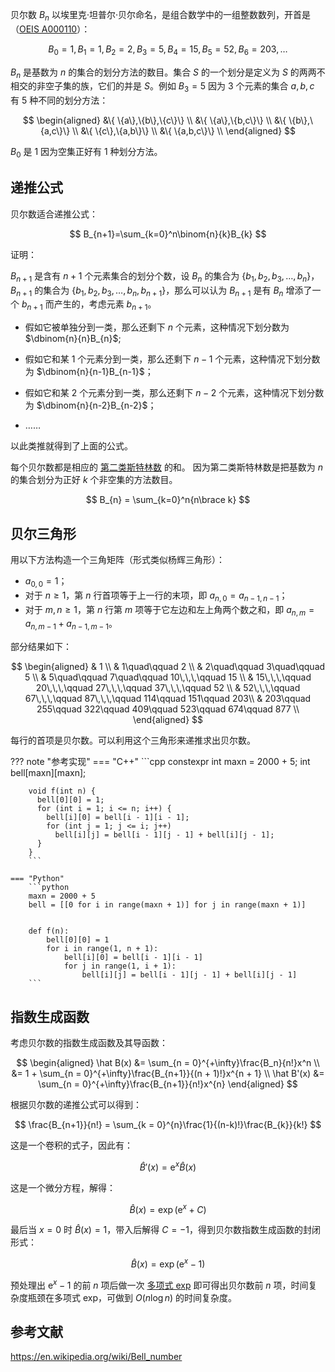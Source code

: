 贝尔数 $B_n$ 以埃里克·坦普尔·贝尔命名，是组合数学中的一组整数数列，开首是（[OEIS A000110](https://oeis.org/A000110)）：

$$
B_0 = 1,B_1 = 1,B_2=2,B_3=5,B_4=15,B_5=52,B_6=203,\dots
$$

$B_n$ 是基数为 $n$ 的集合的划分方法的数目。集合 $S$ 的一个划分是定义为 $S$ 的两两不相交的非空子集的族，它们的并是 $S$。例如 $B_3 = 5$ 因为 3 个元素的集合 ${a, b, c}$ 有 5 种不同的划分方法：

$$
\begin{aligned}
&\{ \{a\},\{b\},\{c\}\} \\
&\{ \{a\},\{b,c\}\} \\
&\{ \{b\},\{a,c\}\} \\
&\{ \{c\},\{a,b\}\} \\
&\{ \{a,b,c\}\} \\
\end{aligned}
$$

$B_0$ 是 1 因为空集正好有 1 种划分方法。

## 递推公式

贝尔数适合递推公式：

$$
B_{n+1}=\sum_{k=0}^n\binom{n}{k}B_{k}
$$

证明：

$B_{n+1}$ 是含有 $n+1$ 个元素集合的划分个数，设 $B_n$ 的集合为 $\{b_1,b_2,b_3,\dots,b_n\}$，$B_{n+1}$ 的集合为 $\{b_1,b_2,b_3,\dots,b_n,b_{n+1}\}$，那么可以认为 $B_{n+1}$ 是有 $B_{n}$ 增添了一个 $b_{n+1}$ 而产生的，考虑元素 $b_{n+1}$。

-   假如它被单独分到一类，那么还剩下 $n$ 个元素，这种情况下划分数为 $\dbinom{n}{n}B_{n}$;

-   假如它和某 1 个元素分到一类，那么还剩下 $n-1$ 个元素，这种情况下划分数为 $\dbinom{n}{n-1}B_{n-1}$；

-   假如它和某 2 个元素分到一类，那么还剩下 $n-2$ 个元素，这种情况下划分数为 $\dbinom{n}{n-2}B_{n-2}$；

-   ……

以此类推就得到了上面的公式。

每个贝尔数都是相应的 [第二类斯特林数](./stirling.md#第二类斯特林数stirling-number) 的和。
因为第二类斯特林数是把基数为 $n$ 的集合划分为正好 $k$ 个非空集的方法数目。

$$
B_{n} = \sum_{k=0}^n{n\brace k}
$$

## 贝尔三角形

用以下方法构造一个三角矩阵（形式类似杨辉三角形）：

-   $a_{0,0} = 1$；
-   对于 $n \ge 1$，第 $n$ 行首项等于上一行的末项，即 $a_{n,0}=a_{n-1,n-1}$；
-   对于 $m,n \ge 1$，第 $n$ 行第 $m$ 项等于它左边和左上角两个数之和，即 $a_{n,m}=a_{n,m-1}+a_{n-1,m-1}$。

部分结果如下：

$$
\begin{aligned}
& 1 	\\
& 1\quad\qquad 2	\\
& 2\quad\qquad 3\quad\qquad 5	\\
& 5\quad\qquad 7\quad\qquad 10\,\,\,\qquad 15 \\
& 15\,\,\,\qquad 20\,\,\,\qquad	27\,\,\,\qquad 37\,\,\,\qquad 52	\\
& 52\,\,\,\qquad	67\,\,\,\qquad 87\,\,\,\qquad 114\qquad 151\qquad 203\\
& 203\qquad	255\qquad 322\qquad	409\qquad 523\qquad	674\qquad 877 \\	
\end{aligned}
$$

每行的首项是贝尔数。可以利用这个三角形来递推求出贝尔数。

??? note "参考实现"
    === "C++"
        ```cpp
        constexpr int maxn = 2000 + 5;
        int bell[maxn][maxn];
        
        void f(int n) {
          bell[0][0] = 1;
          for (int i = 1; i <= n; i++) {
            bell[i][0] = bell[i - 1][i - 1];
            for (int j = 1; j <= i; j++)
              bell[i][j] = bell[i - 1][j - 1] + bell[i][j - 1];
          }
        }
        ```
    
    === "Python"
        ```python
        maxn = 2000 + 5
        bell = [[0 for i in range(maxn + 1)] for j in range(maxn + 1)]
        
        
        def f(n):
            bell[0][0] = 1
            for i in range(1, n + 1):
                bell[i][0] = bell[i - 1][i - 1]
                for j in range(1, i + 1):
                    bell[i][j] = bell[i - 1][j - 1] + bell[i][j - 1]
        ```

## 指数生成函数

考虑贝尔数的指数生成函数及其导函数：

$$
\begin{aligned}
\hat B(x) &= \sum_{n = 0}^{+\infty}\frac{B_n}{n!}x^n \\
&= 1 + \sum_{n = 0}^{+\infty}\frac{B_{n+1}}{(n + 1)!}x^{n + 1} \\
\hat B'(x) &= \sum_{n = 0}^{+\infty}\frac{B_{n+1}}{n!}x^{n}
\end{aligned}
$$

根据贝尔数的递推公式可以得到：

$$
\frac{B_{n+1}}{n!} = \sum_{k = 0}^{n}\frac{1}{(n-k)!}\frac{B_{k}}{k!}
$$

这是一个卷积的式子，因此有：

$$
\hat B'(x) = \mathrm{e}^x \hat B(x)
$$

这是一个微分方程，解得：

$$
\hat B(x) = \exp\left(\mathrm{e}^x + C\right)
$$

最后当 $x = 0$ 时 $\hat B(x) = 1$，带入后解得 $C = -1$，得到贝尔数指数生成函数的封闭形式：

$$
\hat B(x) = \exp\left(\mathrm{e}^x - 1\right)
$$

预处理出 $\mathrm{e}^x - 1$ 的前 $n$ 项后做一次 [多项式 exp](../poly/elementary-func.md#多项式对数函数--指数函数) 即可得出贝尔数前 $n$ 项，时间复杂度瓶颈在多项式 exp，可做到 $O(n \log n)$ 的时间复杂度。

## 参考文献

<https://en.wikipedia.org/wiki/Bell_number>
